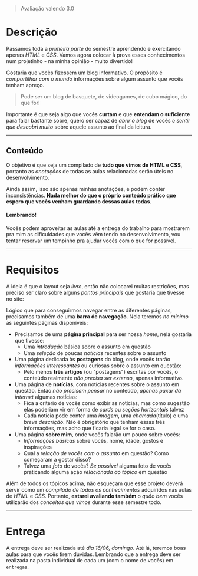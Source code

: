 > Avaliação valendo 3.0

# Descrição

Passamos toda a *primeira parte* do semestre aprendendo e exercitando apenas *HTML* e *CSS*. Vamos agora colocar à prova esses conhecimentos num projetinho - na minha opinião - muito divertido!

Gostaria que vocês fizessem um blog informativo. O propósito é *compartilhar com o mundo* informações sobre algum assunto que vocês tenham apreço.

> Pode ser um blog de basquete, de videogames, de cubo mágico, do que for!

Importante é que seja algo que vocês **curtam** e que **entendam o suficiente** para falar bastante sobre, quero ser capaz de *abrir o blog* de vocês *e sentir que descobri muito* sobre aquele assunto ao final da leitura.

---

## Conteúdo

O objetivo é que seja um compilado de **tudo que vimos de HTML e CSS**, portanto as *anotações* de todas as aulas relacionadas serão úteis no desenvolvimento.

Ainda assim, isso são apenas minhas anotações, e podem conter inconsistências. **Nada melhor do que o próprio conteúdo prático que espero que vocês venham guardando dessas aulas todas**.

#### Lembrando!
Vocês podem aproveitar as aulas até a entrega do trabalho para mostrarem pra mim as dificuldades que vocês vêm tendo no desenvolvimento, vou tentar reservar um tempinho pra ajudar vocês com o que for possível.


---

# Requisitos

A ideia é que o layout seja *livre*, então não colocarei muitas restrições, mas preciso ser claro sobre alguns *pontos principais* que gostaria que tivesse no site:

Lógico que para conseguirmos navegar entre as diferentes páginas, precisamos também de uma **barra de navegação**. Nela teremos *no mínimo* as seguintes páginas disponíveis:

- Precisamos de uma **página principal** para ser nossa *home*, nela gostaria que tivesse:
	- Uma *introdução* básica sobre o assunto em questão
	- Uma *seleção* de poucas *notícias* recentes sobre o assunto
- Uma página dedicada às **postagens** do blog, onde vocês trarão *informações interessantes* ou curiosas sobre o assunto em questão:
	- Pelo menos **três artigos** (ou "postagens") escritas por vocês, o conteúdo realmente *não precisa ser extenso*, apenas informativo.
- Uma página de **notícias**, com notícias recentes sobre o assunto em questão. Então *não precisam pensar* no conteúdo, *apenas puxar da internet* algumas notícias:
	- Fica a critério de vocês como exibir as notícias, mas como sugestão elas poderiam vir em forma de *cards* ou *seções horizontais* talvez
	- Cada notícia pode conter uma *imagem*, uma *chamada*(título) e uma *breve descrição*. Não é obrigatório que tenham essas três informações, mas acho que ficaria legal se for o caso.
- Uma página **sobre mim**, onde vocês falarão um pouco sobre vocês:
	- *Informações básicas* sobre vocês, nome, idade, gostos e inspirações
	- Qual a *relação de vocês com o assunto* em questão? Como começaram a gostar disso?
	- Talvez uma *foto* de vocês? *Se possível* alguma foto de vocês praticando alguma ação *relacionada ao tópico* em questão

Além de todos os tópicos acima, não esqueçam que esse projeto deverá servir como um *compilado de todos os conhecimentos* adquiridos nas aulas de *HTML* e *CSS*. Portanto, **estarei avaliando também** o *quão bem* vocês utilizarão dos *conceitos que vimos* durante esse semestre todo.

---

# Entrega

A entrega deve ser realizada até *dia 16/06, domingo*. Até lá, teremos boas aulas para que vocês tirem dúvidas. Lembrando que a entrega deve ser realizada na pasta individual de cada um (com o nome de vocês) em `entregas`.